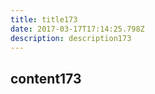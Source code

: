 ```yaml
---
title: title173
date: 2017-03-17T17:14:25.798Z
description: description173
---
```


## content173
  
